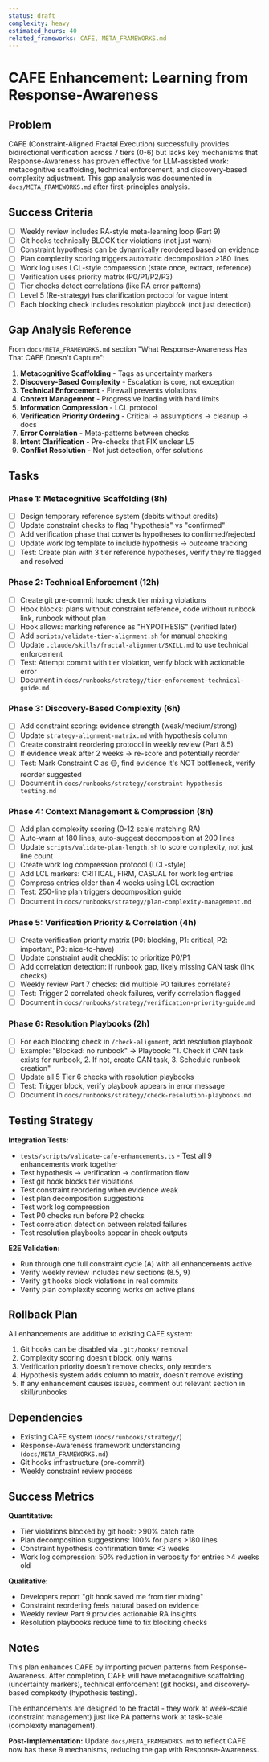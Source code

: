 ```yaml
---
status: draft
complexity: heavy
estimated_hours: 40
related_frameworks: CAFE, META_FRAMEWORKS.md
---
```


# CAFE Enhancement: Learning from Response-Awareness

## Problem

CAFE (Constraint-Aligned Fractal Execution) successfully provides bidirectional verification across 7 tiers (0-6) but lacks key mechanisms that Response-Awareness has proven effective for LLM-assisted work: metacognitive scaffolding, technical enforcement, and discovery-based complexity adjustment. This gap analysis was documented in `docs/META_FRAMEWORKS.md` after first-principles analysis.

## Success Criteria

- [ ] Weekly review includes RA-style meta-learning loop (Part 9)
- [ ] Git hooks technically BLOCK tier violations (not just warn)
- [ ] Constraint hypothesis can be dynamically reordered based on evidence
- [ ] Plan complexity scoring triggers automatic decomposition >180 lines
- [ ] Work log uses LCL-style compression (state once, extract, reference)
- [ ] Verification uses priority matrix (P0/P1/P2/P3)
- [ ] Tier checks detect correlations (like RA error patterns)
- [ ] Level 5 (Re-strategy) has clarification protocol for vague intent
- [ ] Each blocking check includes resolution playbook (not just detection)

## Gap Analysis Reference

From `docs/META_FRAMEWORKS.md` section "What Response-Awareness Has That CAFE Doesn't Capture":

1. **Metacognitive Scaffolding** - Tags as uncertainty markers
2. **Discovery-Based Complexity** - Escalation is core, not exception
3. **Technical Enforcement** - Firewall prevents violations
4. **Context Management** - Progressive loading with hard limits
5. **Information Compression** - LCL protocol
6. **Verification Priority Ordering** - Critical → assumptions → cleanup → docs
7. **Error Correlation** - Meta-patterns between checks
8. **Intent Clarification** - Pre-checks that FIX unclear L5
9. **Conflict Resolution** - Not just detection, offer solutions

## Tasks

### Phase 1: Metacognitive Scaffolding (8h)

- [ ] Design temporary reference system (debits without credits)
- [ ] Update constraint checks to flag "hypothesis" vs "confirmed"
- [ ] Add verification phase that converts hypotheses to confirmed/rejected
- [ ] Update work log template to include hypothesis → outcome tracking
- [ ] Test: Create plan with 3 tier reference hypotheses, verify they're flagged and resolved

### Phase 2: Technical Enforcement (12h)

- [ ] Create git pre-commit hook: check tier mixing violations
- [ ] Hook blocks: plans without constraint reference, code without runbook link, runbook without plan
- [ ] Hook allows: marking reference as "HYPOTHESIS" (verified later)
- [ ] Add `scripts/validate-tier-alignment.sh` for manual checking
- [ ] Update `.claude/skills/fractal-alignment/SKILL.md` to use technical enforcement
- [ ] Test: Attempt commit with tier violation, verify block with actionable error
- [ ] Document in `docs/runbooks/strategy/tier-enforcement-technical-guide.md`

### Phase 3: Discovery-Based Complexity (6h)

- [ ] Add constraint scoring: evidence strength (weak/medium/strong)
- [ ] Update `strategy-alignment-matrix.md` with hypothesis column
- [ ] Create constraint reordering protocol in weekly review (Part 8.5)
- [ ] If evidence weak after 2 weeks → re-score and potentially reorder
- [ ] Test: Mark Constraint C as 🟡, find evidence it's NOT bottleneck, verify reorder suggested
- [ ] Document in `docs/runbooks/strategy/constraint-hypothesis-testing.md`

### Phase 4: Context Management & Compression (8h)

- [ ] Add plan complexity scoring (0-12 scale matching RA)
- [ ] Auto-warn at 180 lines, auto-suggest decomposition at 200 lines
- [ ] Update `scripts/validate-plan-length.sh` to score complexity, not just line count
- [ ] Create work log compression protocol (LCL-style)
- [ ] Add LCL markers: CRITICAL, FIRM, CASUAL for work log entries
- [ ] Compress entries older than 4 weeks using LCL extraction
- [ ] Test: 250-line plan triggers decomposition guide
- [ ] Document in `docs/runbooks/strategy/plan-complexity-management.md`

### Phase 5: Verification Priority & Correlation (4h)

- [ ] Create verification priority matrix (P0: blocking, P1: critical, P2: important, P3: nice-to-have)
- [ ] Update constraint audit checklist to prioritize P0/P1
- [ ] Add correlation detection: if runbook gap, likely missing CAN task (link checks)
- [ ] Weekly review Part 7 checks: did multiple P0 failures correlate?
- [ ] Test: Trigger 2 correlated check failures, verify correlation flagged
- [ ] Document in `docs/runbooks/strategy/verification-priority-guide.md`

### Phase 6: Resolution Playbooks (2h)

- [ ] For each blocking check in `/check-alignment`, add resolution playbook
- [ ] Example: "Blocked: no runbook" → Playbook: "1. Check if CAN task exists for runbook, 2. If not, create CAN task, 3. Schedule runbook creation"
- [ ] Update all 5 Tier 6 checks with resolution playbooks
- [ ] Test: Trigger block, verify playbook appears in error message
- [ ] Document in `docs/runbooks/strategy/check-resolution-playbooks.md`

## Testing Strategy

**Integration Tests:**
- `tests/scripts/validate-cafe-enhancements.ts` - Test all 9 enhancements work together
- Test hypothesis → verification → confirmation flow
- Test git hook blocks tier violations
- Test constraint reordering when evidence weak
- Test plan decomposition suggestions
- Test work log compression
- Test P0 checks run before P2 checks
- Test correlation detection between related failures
- Test resolution playbooks appear in check outputs

**E2E Validation:**
- Run through one full constraint cycle (A) with all enhancements active
- Verify weekly review includes new sections (8.5, 9)
- Verify git hooks block violations in real commits
- Verify plan complexity scoring works on active plans

## Rollback Plan

All enhancements are additive to existing CAFE system:
1. Git hooks can be disabled via `.git/hooks/` removal
2. Complexity scoring doesn't block, only warns
3. Verification priority doesn't remove checks, only reorders
4. Hypothesis system adds column to matrix, doesn't remove existing
5. If any enhancement causes issues, comment out relevant section in skill/runbooks

## Dependencies

- Existing CAFE system (`docs/runbooks/strategy/`)
- Response-Awareness framework understanding (`docs/META_FRAMEWORKS.md`)
- Git hooks infrastructure (pre-commit)
- Weekly constraint review process

## Success Metrics

**Quantitative:**
- Tier violations blocked by git hook: >90% catch rate
- Plan decomposition suggestions: 100% for plans >180 lines
- Constraint hypothesis confirmation time: <3 weeks
- Work log compression: 50% reduction in verbosity for entries >4 weeks old

**Qualitative:**
- Developers report "git hook saved me from tier mixing"
- Constraint reordering feels natural based on evidence
- Weekly review Part 9 provides actionable RA insights
- Resolution playbooks reduce time to fix blocking checks

## Notes

This plan enhances CAFE by importing proven patterns from Response-Awareness. After completion, CAFE will have metacognitive scaffolding (uncertainty markers), technical enforcement (git hooks), and discovery-based complexity (hypothesis testing).

The enhancements are designed to be fractal - they work at week-scale (constraint management) just like RA patterns work at task-scale (complexity management).

**Post-Implementation:** Update `docs/META_FRAMEWORKS.md` to reflect CAFE now has these 9 mechanisms, reducing the gap with Response-Awareness.
